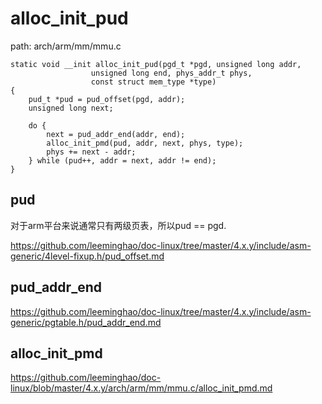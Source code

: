 alloc_init_pud
========================================

path: arch/arm/mm/mmu.c
```
static void __init alloc_init_pud(pgd_t *pgd, unsigned long addr,
                  unsigned long end, phys_addr_t phys,
                  const struct mem_type *type)
{
    pud_t *pud = pud_offset(pgd, addr);
    unsigned long next;

    do {
        next = pud_addr_end(addr, end);
        alloc_init_pmd(pud, addr, next, phys, type);
        phys += next - addr;
    } while (pud++, addr = next, addr != end);
}
```

pud
----------------------------------------

对于arm平台来说通常只有两级页表，所以pud == pgd.

https://github.com/leeminghao/doc-linux/tree/master/4.x.y/include/asm-generic/4level-fixup.h/pud_offset.md

pud_addr_end
----------------------------------------

https://github.com/leeminghao/doc-linux/tree/master/4.x.y/include/asm-generic/pgtable.h/pud_addr_end.md

alloc_init_pmd
----------------------------------------

https://github.com/leeminghao/doc-linux/blob/master/4.x.y/arch/arm/mm/mmu.c/alloc_init_pmd.md

